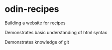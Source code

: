 # odin-recipes
Building a website for recipes 

Demonstrates basic understanding of html syntax

Demonstrates knowledge of git